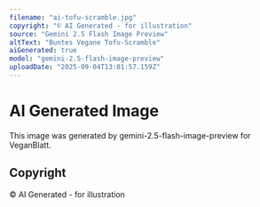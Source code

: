 ```yaml
---
filename: "ai-tofu-scramble.jpg"
copyright: "© AI Generated - for illustration"
source: "Gemini 2.5 Flash Image Preview"
altText: "Buntes Vegane Tofu-Scramble"
aiGenerated: true
model: "gemini-2.5-flash-image-preview"
uploadDate: "2025-09-04T13:01:57.159Z"
---
```


# AI Generated Image

This image was generated by gemini-2.5-flash-image-preview for VeganBlatt.

## Copyright
© AI Generated - for illustration
